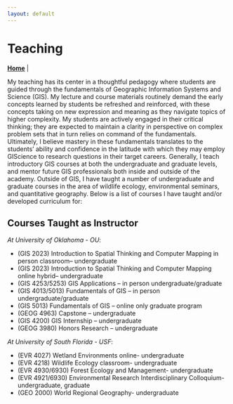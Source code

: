 ```yaml
---
layout: default
---
```

# Teaching
**[Home](./index.md)** |

My teaching has its center in a thoughtful pedagogy where students are guided through the fundamentals of Geographic Information Systems and Science (GIS). My lecture and course materials routinely demand the early concepts learned by students be refreshed and reinforced, with these concepts taking on new expression and meaning as they navigate topics of higher complexity. My students are actively engaged in their critical thinking; they are expected to maintain a clarity in perspective on complex problem sets that in turn relies on command of the fundamentals. Ultimately, I believe mastery in these fundamentals translates to the students’ ability and confidence in the latitude with which they may employ GIScience to research questions in their target careers.
Generally, I teach introductory GIS courses at both the undergraduate and graduate levels, and mentor future GIS professionals both inside and outside of the academy. Outside of GIS, I have taught a number of undergraduate and graduate courses in the area of wildlife ecology, environmental seminars, and quantitative geography. Below is a list of courses I have taught and/or developed curriculum for:

## Courses Taught as Instructor

*At University of Oklahoma - OU*:
- (GIS 2023) Introduction to Spatial Thinking and Computer Mapping in person classroom– undergraduate 
- (GIS 2023) Introduction to Spatial Thinking and Computer Mapping online hybrid– undergraduate 
- (GIS 4253/5253) GIS Applications – in person undergraduate/graduate
- (GIS 4013/5013) Fundamentals of GIS – in person undergraduate/graduate
- (GIS 5013) Fundamentals of GIS – online only graduate program
- (GEOG 4963) Capstone – undergraduate 
- (GIS 4200) GIS Internship – undergraduate 
- (GEOG 3980) Honors Research – undergraduate 

*At University of South Florida - USF*: 
- (EVR 4027) Wetland Environments online- undergraduate
- (EVR 4218) Wildlife Ecology classroom- undergraduate
- (EVR 4930/6930) Forest Ecology and Management- undergraduate
- (EVR 4921/6930) Environmental Research Interdisciplinary Colloquium- undergraduate, graduate
- (GEO 2000) World Regional Geography- undergraduate



